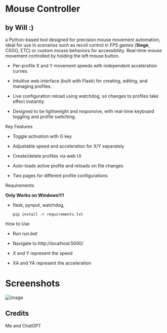 # Mouse Controller

by Will :)
-
 a Python-based tool designed for precision mouse movement automation, ideal for use in scenarios such as recoil control in FPS games (**Siege**, CSGO, ETC) or custom mouse behaviors for accessibility.
  Real-time mouse movement controlled by holding the left mouse button.

   - Per-profile X and Y movement speeds with independent acceleration curves.

   - Intuitive web interface (built with Flask) for creating, editing, and managing profiles.
  
   - Live configuration reload using watchdog, so changes to profiles take effect instantly.
  
   - Designed to be lightweight and responsive, with real-time keyboard toggling and profile switching.

Key Features
- Toggle activation with G key

- Adjustable speed and acceleration for X/Y separately

- Create/delete profiles via web UI

- Auto-loads active profile and reloads on file changes

- Two pages for different profile configurations

Requirements

**Only Works on Windows!!!!**
- flask, pynput, watchdog,

      pip install -r requirements.txt

How to Use

- Run *run.bat*

- Navigate to http://localhost:5000/
- X and Y represent the speed
- XA and YA represent the acceleration

# Screenshots
![image](https://github.com/user-attachments/assets/081f5eb3-ac80-4367-9cef-6b2b5aab9200)


Credits
-
Me and ChatGPT
